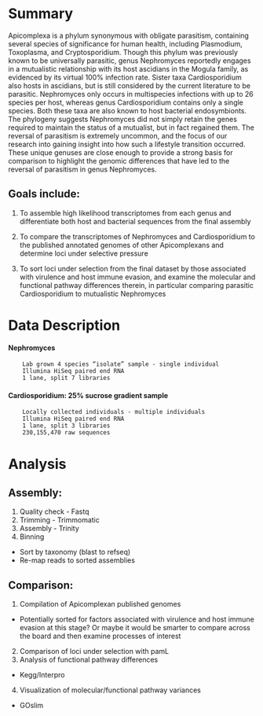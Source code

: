 # **Summary**
Apicomplexa is a phylum synonymous with obligate parasitism, containing several species of significance for human health, including Plasmodium, Toxoplasma, and Cryptosporidium. Though this phylum was previously known to be universally parasitic, genus Nephromyces reportedly engages in a mutualistic relationship with its host ascidians in the Mogula family, as evidenced by its virtual 100% infection rate. Sister taxa Cardiosporidium also hosts in ascidians, but is still considered by the current literature to be parasitic. Nephromyces only occurs in multispecies infections with up to 26 species per host, whereas genus Cardiosporidium contains only a single species. Both these taxa are also known to host bacterial endosymbionts. The phylogeny suggests Nephromyces did not simply retain the genes required to maintain the status of a mutualist, but in fact regained them. The reversal of parasitism is extremely uncommon, and the focus of our research into gaining insight into how such a lifestyle transition occurred. These unique genuses are close enough to provide a strong basis for comparison to highlight the genomic differences that have led to the reversal of parasitism in genus Nephromyces.

## Goals include:
1. To assemble high likelihood transcriptomes from each genus and differentiate both host and bacterial sequences from the final assembly

2. To compare the transcriptomes of Nephromyces and Cardiosporidium to the published annotated genomes of other Apicomplexans and determine loci under selective pressure
3. To sort loci under selection from the final dataset by those associated with virulence and host immune evasion, and examine the molecular and functional pathway differences therein, in particular comparing parasitic Cardiosporidium to mutualistic Nephromyces

# **Data Description**
#### Nephromyces
		Lab grown 4 species “isolate” sample - single individual
		Illumina HiSeq paired end RNA
		1 lane, split 7 libraries

#### Cardiosporidium: 25% sucrose gradient sample
		Locally collected individuals - multiple individuals
		Illumina HiSeq paired end RNA
		1 lane, split 3 libraries
		230,155,470 raw sequences

# **Analysis**
## Assembly:
1. Quality check - Fastq
2. Trimming - Trimmomatic
3. Assembly - Trinity
4. Binning
  * Sort by taxonomy (blast to refseq)
  * Re-map reads to sorted assemblies

## Comparison:
1. Compilation of Apicomplexan published genomes
  * Potentially sorted for factors associated with virulence and host immune evasion at this stage? Or maybe it would be smarter to compare across the board and then examine processes of interest
2. Comparison of loci under selection with pamL
3. Analysis of functional pathway differences
  * Kegg/Interpro
4. Visualization of molecular/functional pathway variances
  * GOslim 
